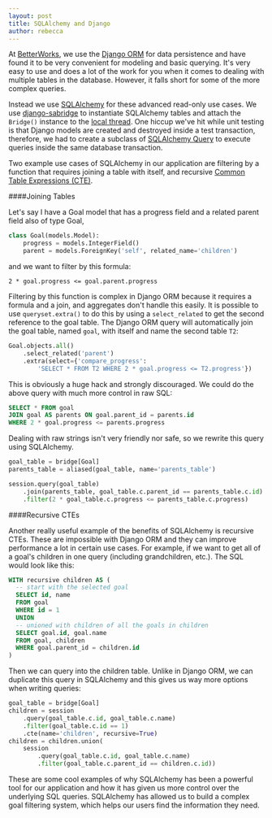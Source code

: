 ```yaml
---
layout: post
title: SQLAlchemy and Django
author: rebecca
---
```

At [BetterWorks](https://betterworks.com), we use the [Django ORM](https://docs.djangoproject.com/en/1.8/topics/db) for data persistence and have found it to be very convenient for modeling and basic querying. It's very easy to use and does a lot of the work for you when it comes to dealing with multiple tables in the database. However, it falls short for some of the more complex queries.

Instead we use [SQLAlchemy](http://www.sqlalchemy.org/) for these advanced read-only use cases. We use [django-sabridge](http://django-sabridge.readthedocs.org/en/latest/) to instantiate SQLAlchemy tables and attach the `Bridge()` instance to the [local thread](https://docs.python.org/2/library/threading.html#threading.local). One hiccup we've hit while unit testing is that Django models are created and destroyed inside a test transaction, therefore, we had to create a subclass of [SQLAlchemy Query](http://docs.sqlalchemy.org/en/rel_1_0/orm/query.html#sqlalchemy.orm.query.Query) to execute queries inside the same database transaction.

Two example use cases of SQLAlchemy in our application are filtering by a function that requires joining a table with itself, and recursive [Common Table Expressions (CTE)](http://www.postgresql.org/docs/9.4/static/queries-with.html).

####Joining Tables

Let's say I have a Goal model that has a progress field and a related parent field also of type Goal,

```py
class Goal(models.Model):
    progress = models.IntegerField()
    parent = models.ForeignKey('self', related_name='children')
```

and we want to filter by this formula:

`2 * goal.progress <= goal.parent.progress`

Filtering by this function is complex in Django ORM because it requires a formula and a join, and aggregates don't handle this easily.  It is possible to use `queryset.extra()` to do this by using a `select_related` to get the second reference to the goal table.  The Django ORM query will automatically join the goal table, named `goal`, with itself and name the second table `T2`:

```py
Goal.objects.all()
    .select_related('parent')
    .extra(select={'compare_progress':
        'SELECT * FROM T2 WHERE 2 * goal.progress <= T2.progress'})
```

This is obviously a huge hack and strongly discouraged. We could do the above query with much more control in raw SQL:

```sql
SELECT * FROM goal
JOIN goal AS parents ON goal.parent_id = parents.id
WHERE 2 * goal.progress <= parents.progress
```

Dealing with raw strings isn't very friendly nor safe, so we rewrite this query using SQLAlchemy.

```py
goal_table = bridge[Goal]
parents_table = aliased(goal_table, name='parents_table')

session.query(goal_table)
    .join(parents_table, goal_table.c.parent_id == parents_table.c.id)
    .filter(2 * goal_table.c.progress <= parents_table.c.progress)
```

####Recursive CTEs

Another really useful example of the benefits of SQLAlchemy is recursive CTEs.  These are impossible with Django ORM and they can improve performance a lot in certain use cases. For example, if we want to get all of a goal's children in one query (including grandchildren, etc.).  The SQL would look like this:

```sql
WITH recursive children AS (
  -- start with the selected goal
  SELECT id, name
  FROM goal
  WHERE id = 1
  UNION
  -- unioned with children of all the goals in children
  SELECT goal.id, goal.name
  FROM goal, children
  WHERE goal.parent_id = children.id
)
```

Then we can query into the children table.  Unlike in Django ORM, we can duplicate this query in SQLAlchemy and this gives us way more options when writing queries:

```py
goal_table = bridge[Goal]
children = session
    .query(goal_table.c.id, goal_table.c.name)
    .filter(goal_table.c.id == 1)
    .cte(name='children', recursive=True)
children = children.union(
    session
        .query(goal_table.c.id, goal_table.c.name)
        .filter(goal_table.c.parent_id == children.c.id))
```

These are some cool examples of why SQLAlchemy has been a powerful tool for our application and how it has given us more control over the underlying SQL queries. SQLAlchemy has allowed us to build a complex goal filtering system, which helps our users find the information they need.

